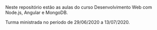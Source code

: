 Neste repositório estão as aulas do curso Desenvolvimento Web com Node.js, Angular e MongoDB.

Turma ministrada no período de 29/06/2020 a 13/07/2020.